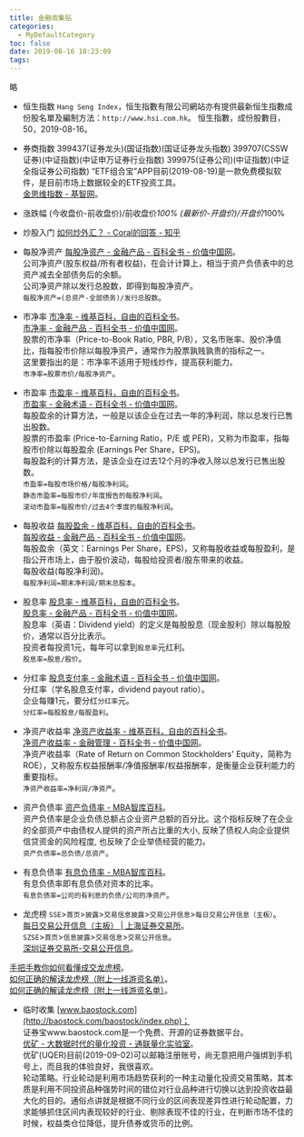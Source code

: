 ```yaml
---
title: 金融收集贴
categories:
  - MyDefaultCategory
toc: false
date: 2019-08-16 10:23:09
tags:
---
```

略
<!-- more -->

* 恒生指数
`Hang Seng Index`，恒生指數有限公司網站亦有提供最新恒生指數成份股名單及編制方法：`http://www.hsi.com.hk`。
恒生指數，成份股數目，50，2019-08-16。

* 券商指数
399437(证券龙头)(国证指数)(国证证券龙头指数)
399707(CSSW证券)(中证指数)(中证申万证券行业指数)
399975(证券公司)(中证指数)(中证全指证券公司指数)
“ETF组合宝”APP目前(2019-08-19)是一款免费模拟软件，是目前市场上数据较全的ETF投资工具。  
[金思维指数 - 基智网](https://www.fundsmart.com.cn/)。  

* 涨跌幅
(今收盘价-前收盘价)/前收盘价*100%
(最新价-开盘价)/开盘价*100%

* 炒股入门
[如何炒外汇？ - Coral的回答 - 知乎](https://www.zhihu.com/question/21556825/answer/343869478)

* 每股净资产
[每股净资产 - 金融产品 - 百科全书 - 价值中国网](http://www.chinavalue.net/Wiki/每股净资产.aspx)。  
公司净资产(股东权益/所有者权益)，在会计计算上，相当于资产负债表中的总资产减去全部债务后的余额。  
公司净资产除以发行总股数，即得到每股净资产。  
`每股净资产=(总资产-全部债务)/发行总股数`。  

* 市净率
[市净率 - 维基百科，自由的百科全书](https://zh.wikipedia.org/wiki/市净率)。  
[市净率 - 金融产品 - 百科全书 - 价值中国网](http://www.chinavalue.net/Wiki/市净率.aspx)。  
股票的市净率（Price-to-Book Ratio, PBR, P/B），又名市账率、股价净值比，指每股市价除以每股净资产，通常作为股票孰贱孰贵的指标之一。  
这里要指出的是：市净率不适用于短线炒作，提高获利能力。  
`市净率=股票市价/每股净资产`。  

* 市盈率
[市盈率 - 维基百科，自由的百科全书](https://zh.wikipedia.org/wiki/市盈率)。  
[市盈率 - 金融术语 - 百科全书 - 价值中国网](http://www.chinavalue.net/Wiki/市盈率.aspx)。  
每股盈余的计算方法，一般是以该企业在过去一年的净利润，除以总发行已售出股数。  
股票的市盈率 (Price-to-Earning Ratio，P/E 或 PER)，又称为市盈率，指每股市价除以每股盈余 (Earnings Per Share，EPS)。  
每股盈利的计算方法，是该企业在过去12个月的净收入除以总发行已售出股数。  
`市盈率=每股市场价格/每股净利润`。  
`静态市盈率=每股市价/年度报告的每股净利润`。  
`滚动市盈率=每股市价/过去4个季度的每股净利润`。  

* 每股收益
[每股盈余 - 维基百科，自由的百科全书](https://zh.wikipedia.org/wiki/每股盈餘)。  
[每股收益 - 金融产品 - 百科全书 - 价值中国网](http://www.chinavalue.net/Wiki/每股收益.aspx)。  
每股盈余（英文：Earnings Per Share，EPS)，又称每股收益或每股盈利，是指公开市场上，由于股价波动，每股给投资者/股东带来的收益。  
每股收益(每股净利润)。  
`每股净利润=期末净利润/期末总股本`。  

* 股息率
[股息率 - 维基百科，自由的百科全书](https://zh.wikipedia.org/wiki/現金殖利率)。  
[股息率 - 金融产品 - 百科全书 - 价值中国网](http://www.chinavalue.net/Wiki/股息率.aspx)。  
股息率（英语：Dividend yield）的定义是每股股息（现金股利）除以每股股价，通常以百分比表示。  
投资者每投资1元，每年可以拿到`股息率`元红利。  
`股息率=股息/股价`。  

* 分红率
[股息支付率 - 金融术语 - 百科全书 - 价值中国网](http://www.chinavalue.net/Wiki/股息支付率.aspx)。  
分红率（学名股息支付率，dividend payout ratio）。  
企业每赚1元，要分红`分红率`元。  
`分红率=每股股息/每股盈利`。  

* 净资产收益率
[净资产收益率 - 维基百科，自由的百科全书](https://zh.wikipedia.org/wiki/净资产收益率)。  
[净资产收益率 - 金融管理 - 百科全书 - 价值中国网](http://www.chinavalue.net/Wiki/净资产收益率.aspx)。  
净资产收益率（Rate of Return on Common Stockholders' Equity，简称为ROE），又称股东权益报酬率/净值报酬率/权益报酬率，是衡量企业获利能力的重要指标。  
`净资产收益率=净利润/净资产`。  

* 资产负债率
[资产负债率 - MBA智库百科](https://wiki.mbalib.com/wiki/资产负债率)。  
资产负债率是企业负债总额占企业资产总额的百分比。这个指标反映了在企业的全部资产中由债权人提供的资产所占比重的大小, 反映了债权人向企业提供信贷资金的风险程度, 也反映了企业举债经营的能力。  
`资产负债率=总负债/总资产`。  

* 有息负债率
[有息负债率 - MBA智库百科](https://wiki.mbalib.com/wiki/有息负债率)。  
有息负债率即有息负债对资本的比率。  
`有息负债率=公司的有利息的负债/公司的净资产`。  

* 龙虎榜
`SSE`>`首页`>`披露`>`交易信息披露`>`交易公开信息`>`每日交易公开信息（主板）`。  
[每日交易公开信息（主板） | 上海证券交易所](http://www.sse.com.cn/disclosure/diclosure/public/dailydata/)。  
`SZSE`>`首页`>`信息披露`>`交易信息`>`交易公开信息`。  
[深圳证券交易所-交易公开信息](http://www.szse.cn/disclosure/deal/public/index.html)。  

[手把手教你如何看懂成交龙虎榜](http://caifuhao.eastmoney.com/news/20180727010543543028750)。  
[如何正确的解读龙虎榜（附上一线游资名单）](https://weibo.com/ttarticle/p/show?id=2309404203621557386869)。  
[如何正确的解读龙虎榜（附上一线游资名单）](https://www.jianshu.com/p/5b0de04207cf)。  

* 临时收集
[www.baostock.com](http://baostock.com/baostock/index.php)；  
证券宝www.baostock.com是一个免费、开源的证券数据平台。  
[优矿 - 大数据时代的量化投资 - 通联量化实验室](https://uqer.io)。  
优矿(UQER)目前(2019-09-02)可以邮箱注册账号，尚无意把用户强绑到手机号上，而且我的体验良好，我很喜欢。  
轮动策略。行业轮动是利用市场趋势获利的一种主动量化投资交易策略，其本质是利用不同投资品种强势时间的错位对行业品种进行切换以达到投资收益最大化的目的。通俗点讲就是根据不同行业的区间表现差异性进行轮动配置，力求能够抓住区间内表现较好的行业、剔除表现不佳的行业，在判断市场不佳的时候，权益类仓位降低，提升债券或货币的比例。  
